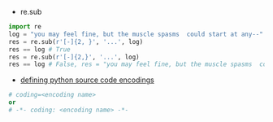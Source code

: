 - re.sub
```python
import re
log = "you may feel fine, but the muscle spasms  could start at any--"
res = re.sub(r'[-]{2, }', '...', log)
res == log # True
res = re.sub(r'[-]{2,}', '...', log)
res == log # False, res = "you may feel fine, but the muscle spasms  could start at any..."

```

- [defining python source code encodings](https://www.python.org/dev/peps/pep-0263/)
```python
# coding=<encoding name>
or 
# -*- coding: <encoding name> -*-
```
